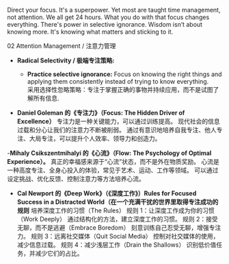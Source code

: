 Direct your focus. It's a superpower. Yet most are taught time management, not attention. We all get 24 hours. What you do with that focus changes everything. There's power in selective ignorance. Wisdom isn’t about knowing more. It's knowing what matters and sticking to it.

02 Attention Management / 注意力管理  
- **Radical Selectivity / 极端专注策略:**  
  - **Practice selective ignorance:** Focus on knowing the right things and applying them consistently instead of trying to know everything.  
    采用选择性忽略策略：专注于掌握正确的事物并持续应用，而不是试图了解所有信息.

 - **Daniel Goleman 的《专注力》（Focus: The Hidden Driver of Excellence）**
 专注力是一种关键能力，可以通过训练提高。
现代社会的信息过载和分心让我们的注意力不断被削弱。
通过有意识地培养自我专注、他人专注、大局专注，可以提升个人效率、领导力和创造力。

-**Mihaly Csikszentmihalyi 的《心流》（Flow: The Psychology of Optimal Experience）。**
真正的幸福感来源于“心流”状态，而不是外在物质奖励。
心流是一种高度专注、全身心投入的体验，常见于艺术、运动、工作等领域。
可以通过设定挑战、优化反馈、控制注意力等方法培养心流。

- **Cal Newport 的《Deep Work》（《深度工作》）Rules for Focused Success in a Distracted World（在一个充满干扰的世界里取得专注成功的规则**
    培养深度工作的习惯（The Rules）
规则 1：让深度工作成为你的习惯（Work Deeply）
通过结构化的方法，建立深度工作的习惯。
规则 2：接受无聊，而不是逃避（Embrace Boredom）
刻意训练自己忍受无聊，增强专注力。
规则 3：远离社交媒体（Quit Social Media）
控制对社交媒体的使用，减少信息过载。
规则 4：减少浅层工作（Drain the Shallows）
识别低价值任务，并减少它们的占比。

